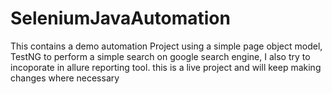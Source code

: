 # SeleniumJavaAutomation
This contains a demo automation Project using a simple page object model, TestNG to perform a simple search on google search engine, I also try to incoporate in allure reporting tool. this is a live project and will keep making changes where necessary
